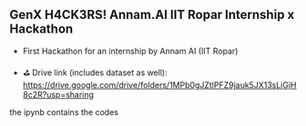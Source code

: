 ## GenX H4CK3RS! Annam.AI IIT Ropar Internship x Hackathon

-  First Hackathon for an internship by Annam AI (IIT Ropar)
  
- ⛳ Drive link (includes dataset as well): https://drive.google.com/drive/folders/1MPb0gJZtlPFZ9jauk5JX13sLjGjH8c2R?usp=sharing

the ipynb contains the codes
